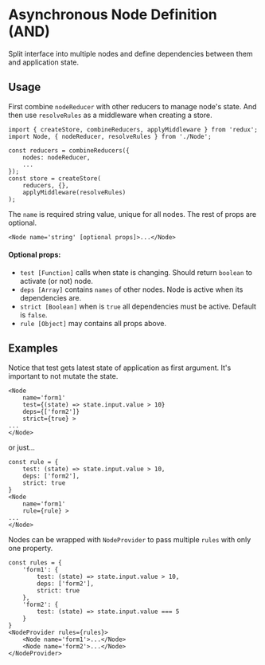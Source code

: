 # Asynchronous Node Definition (AND)

Split interface into multiple nodes and define dependencies between them and application state.

## Usage

First combine `nodeReducer` with other reducers to manage node's state. And then use `resolveRules` as a middleware when creating a store.

```
import { createStore, combineReducers, applyMiddleware } from 'redux';
import Node, { nodeReducer, resolveRules } from './Node';

const reducers = combineReducers({
    nodes: nodeReducer,
    ...
});
const store = createStore(
    reducers, {},
    applyMiddleware(resolveRules)
);
```

The `name` is required string value, unique for all nodes. The rest of props are optional.

```
<Node name='string' [optional props]>...</Node>
```

#### Optional props:

- `test [Function]` calls when state is changing. Should return `boolean` to activate (or not) node.
- `deps [Array]` contains `names` of other nodes. Node is active when its dependencies are.
- `strict [Boolean]` when is `true` all dependencies must be active. Default is `false`.
- `rule [Object]` may contains all props above.

## Examples

Notice that test gets latest state of application as first argument. It's important to not mutate the state.

```
<Node
    name='form1'
    test={(state) => state.input.value > 10}
    deps={['form2']}
    strict={true} >
...
</Node>
```

or just...

```
const rule = {
    test: (state) => state.input.value > 10,
    deps: ['form2'],
    strict: true
}
<Node
    name='form1'
    rule={rule} >
...
</Node>
```

Nodes can be wrapped with `NodeProvider` to pass multiple `rules` with only one property.

```
const rules = {
    'form1': {
        test: (state) => state.input.value > 10,
        deps: ['form2'],
        strict: true
    },
    'form2': {
        test: (state) => state.input.value === 5
    }
}
<NodeProvider rules={rules}>
    <Node name='form1'>...</Node>
    <Node name='form2'>...</Node>
</NodeProvider>
```
